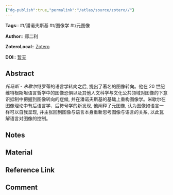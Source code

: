 ```yaml
---
{"dg-publish":true,"permalink":"/atlas/source/zotero//"}
---
```



**Tags**:: #t/潘诺夫斯基 #t/图像学 #t/元图像

**Author**:: 郑二利

**ZoteroLocal**:: [Zotero](zotero://select/library/items/8JZWREFZ)

**DOI**:: [暂无](https://kns.cnki.net/kcms2/article/abstract?v=cp4X_-KT6XN4TURfg5nSZvaDaQSEVIiKhD7pMlAl31vGoGA9RyZYE2WaUPMnMWTI13KOKyWyEFd4jPmNbKSfXeZxrOAFwXpsE0IQhhcZHiXDLTRbF6ZBMHCB3d1dOtnZzrQ3x7Spw3KXvEwgSKsgQrdZvqKxNIRtgfD7URrAnO-d5kVKk11tde0AWfMkC1yLhfPpbp2ybUT4me_2PjzO8w==&uniplatform=NZKPT&language=CHS)

## Abstract

*托马斯 - 米歇尔*继罗蒂的语言学转向之后, 提出了著名的图像转向。他在 20 世纪维特根斯坦语言哲学中的图像恐惧以及其他人文科学与文化公共领域对图像的下意识抵制中把握到图像转向的症候, 并在潘诺夫斯基的基础上重构图像学。米歇尔在图像理论中有后语言学、后符号学的新发现, 他阐释了元图像, 认为图像如语言一样可以自我呈现, 并主张回到图像与语言本身重新思考图像与语言的关系, 以此瓦解语言对图像的控制。

## Notes

## Material

## Reference Link

## Comment
